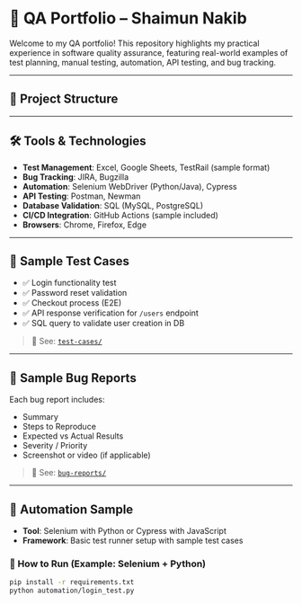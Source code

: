 # 🧪 QA Portfolio – Shaimun Nakib

Welcome to my QA portfolio! This repository highlights my practical experience in software quality assurance, featuring real-world examples of test planning, manual testing, automation, API testing, and bug tracking.

---

## 📂 Project Structure


---

## 🛠️ Tools & Technologies

- **Test Management**: Excel, Google Sheets, TestRail (sample format)
- **Bug Tracking**: JIRA, Bugzilla
- **Automation**: Selenium WebDriver (Python/Java), Cypress
- **API Testing**: Postman, Newman
- **Database Validation**: SQL (MySQL, PostgreSQL)
- **CI/CD Integration**: GitHub Actions (sample included)
- **Browsers**: Chrome, Firefox, Edge

---

## 🧾 Sample Test Cases

- ✅ Login functionality test
- ✅ Password reset validation
- ✅ Checkout process (E2E)
- ✅ API response verification for `/users` endpoint
- ✅ SQL query to validate user creation in DB

> 📁 See: [`test-cases/`](test-cases/)

---

## 🐞 Sample Bug Reports

Each bug report includes:
- Summary
- Steps to Reproduce
- Expected vs Actual Results
- Severity / Priority
- Screenshot or video (if applicable)

> 📁 See: [`bug-reports/`](bug-reports/)

---

## 🤖 Automation Sample

- **Tool**: Selenium with Python or Cypress with JavaScript
- **Framework**: Basic test runner setup with sample test cases

### 🔧 How to Run (Example: Selenium + Python)
```bash
pip install -r requirements.txt
python automation/login_test.py
